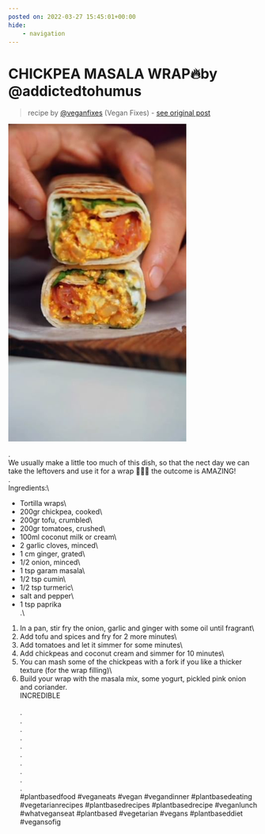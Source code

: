 ```yaml
---
posted on: 2022-03-27 15:45:01+00:00
hide:
    - navigation
---
```


# CHICKPEA MASALA WRAP🔥by @addictedtohumus 

> recipe by [@veganfixes](https://www.instagram.com/veganfixes/) 
(Vegan Fixes) - [see original post](https://instagram.com/p/CbnN5AYOCsX)

![](../img/veganfixes_27-03-2022_1503.png)

.\
We usually make a little too much of this dish, so that the nect day we can take the leftovers and use it for a wrap 🤷🏼‍♀️ the outcome is AMAZING!\
.\
Ingredients:\
- Tortilla wraps\
- 200gr chickpea, cooked\
- 200gr tofu, crumbled\
- 200gr tomatoes, crushed\
- 100ml coconut milk or cream\
- 2 garlic cloves, minced\
- 1 cm ginger, grated\
- 1/2 onion, minced\
- 1 tsp garam masala\
- 1/2 tsp cumin\
- 1/2 tsp turmeric\
- salt and pepper\
- 1 tsp paprika\
.\
1. In a pan, stir fry the onion, garlic and ginger with some oil until fragrant\
2. Add tofu and spices and fry for 2 more minutes\
3. Add tomatoes and let it simmer for some minutes\
4. Add chickpeas and coconut cream and simmer for 10 minutes\
5. You can mash some of the chickpeas with a fork if you like a thicker texture (for the wrap filling)\
6. Build your wrap with the masala mix, some yogurt, pickled pink onion and coriander.\
INCREDIBLE\
\
.\
.\
.\
.\
.\
.\
.\
.\
.\
.\
\#plantbasedfood \#veganeats \#vegan \#vegandinner \#plantbasedeating \#vegetarianrecipes \#plantbasedrecipes \#plantbasedrecipe \#veganlunch \#whatveganseat \#plantbased \#vegetarian \#vegans \#plantbaseddiet \#vegansofig 